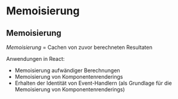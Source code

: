 # Memoisierung

## Memoisierung

_Memoisierung_ = Cachen von zuvor berechneten Resultaten

Anwendungen in React:

- Memoisierung aufwändiger Berechnungen
- Memoisierung von Komponentenrenderings
- Erhalten der Identität von Event-Handlern (als Grundlage für die Memoisierung von Komponentenrenderings)
